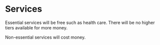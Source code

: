---
---

# Services

Essential services will be free such as health care. There will be no higher tiers available for more money.

Non-essential services will cost money.
